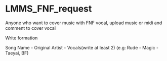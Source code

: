 # LMMS_FNF_request
Anyone who want to cover music with FNF vocal, upload music or midi and comment to cover vocal

Write formation

Song Name - Original Artist - Vocals(write at least 2)
(e.g: Rude - Magic - Taeyai, BF)
